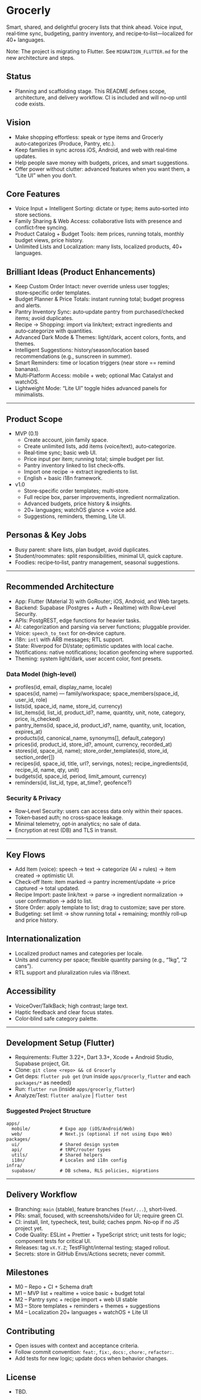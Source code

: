 # Grocerly

Smart, shared, and delightful grocery lists that think ahead. Voice input, real‑time sync, budgeting, pantry inventory, and recipe‑to‑list—localized for 40+ languages.

Note: The project is migrating to Flutter. See `MIGRATION_FLUTTER.md` for the new architecture and steps.

## Status
- Planning and scaffolding stage. This README defines scope, architecture, and delivery workflow. CI is included and will no‑op until code exists.

## Vision
- Make shopping effortless: speak or type items and Grocerly auto‑categorizes (Produce, Pantry, etc.).
- Keep families in sync across iOS, Android, and web with real‑time updates.
- Help people save money with budgets, prices, and smart suggestions.
- Offer power without clutter: advanced features when you want them, a “Lite UI” when you don’t.

## Core Features
- Voice Input + Intelligent Sorting: dictate or type; items auto‑sorted into store sections.
- Family Sharing & Web Access: collaborative lists with presence and conflict‑free syncing.
- Product Catalog + Budget Tools: item prices, running totals, monthly budget views, price history.
- Unlimited Lists and Localization: many lists, localized products, 40+ languages.

## Brilliant Ideas (Product Enhancements)
- Keep Custom Order Intact: never override unless user toggles; store‑specific order templates.
- Budget Planner & Price Totals: instant running total; budget progress and alerts.
- Pantry Inventory Sync: auto‑update pantry from purchased/checked items; avoid duplicates.
- Recipe → Shopping: import via link/text; extract ingredients and auto‑categorize with quantities.
- Advanced Dark Mode & Themes: light/dark, accent colors, fonts, and themes.
- Intelligent Suggestions: history/season/location based recommendations (e.g., sunscreen in summer).
- Smart Reminders: time or location triggers (near store == remind bananas).
- Multi‑Platform Access: mobile + web; optional Mac Catalyst and watchOS.
- Lightweight Mode: “Lite UI” toggle hides advanced panels for minimalists.

---

## Product Scope
- MVP (0.1)
  - Create account, join family space.
  - Create unlimited lists, add items (voice/text), auto‑categorize.
  - Real‑time sync; basic web UI.
  - Price input per item; running total; simple budget per list.
  - Pantry inventory linked to list check‑offs.
  - Import one recipe → extract ingredients to list.
  - English + basic i18n framework.
- v1.0
  - Store‑specific order templates; multi‑store.
  - Full recipe box, parser improvements, ingredient normalization.
  - Advanced budgets, price history & insights.
  - 20+ languages; watchOS glance + voice add.
  - Suggestions, reminders, theming, Lite UI.

## Personas & Key Jobs
- Busy parent: share lists, plan budget, avoid duplicates.
- Student/roommates: split responsibilities, minimal UI, quick capture.
- Foodies: recipe‑to‑list, pantry management, seasonal suggestions.

---

## Recommended Architecture
- App: Flutter (Material 3) with GoRouter; iOS, Android, and Web targets.
- Backend: Supabase (Postgres + Auth + Realtime) with Row‑Level Security.
- APIs: PostgREST, edge functions for heavier tasks.
- AI: categorization and parsing via server functions; pluggable provider.
- Voice: `speech_to_text` for on‑device capture.
- i18n: `intl` with ARB messages; RTL support.
- State: Riverpod for DI/state; optimistic updates with local cache.
- Notifications: native notifications; location geofencing where supported.
- Theming: system light/dark, user accent color, font presets.

### Data Model (high‑level)
- profiles(id, email, display_name, locale)
- spaces(id, name) — family/workspace; space_members(space_id, user_id, role)
- lists(id, space_id, name, store_id, currency)
- list_items(id, list_id, product_id?, name, quantity, unit, note, category, price, is_checked)
- pantry_items(id, space_id, product_id?, name, quantity, unit, location, expires_at)
- products(id, canonical_name, synonyms[], default_category)
- prices(id, product_id, store_id?, amount, currency, recorded_at)
- stores(id, space_id, name); store_order_templates(id, store_id, section_order[])
- recipes(id, space_id, title, url?, servings, notes); recipe_ingredients(id, recipe_id, name, qty, unit)
- budgets(id, space_id, period, limit_amount, currency)
- reminders(id, list_id, type, at_time?, geofence?)

### Security & Privacy
- Row‑Level Security: users can access data only within their spaces.
- Token‑based auth; no cross‑space leakage.
- Minimal telemetry, opt‑in analytics; no sale of data.
- Encryption at rest (DB) and TLS in transit.

---

## Key Flows
- Add Item (voice): speech → text → categorize (AI + rules) → item created → optimistic UI.
- Check‑off Item: item marked → pantry increment/update → price captured → total updated.
- Recipe Import: paste link/text → parse → ingredient normalization → user confirmation → add to list.
- Store Order: apply template to list; drag to customize; save per store.
- Budgeting: set limit → show running total + remaining; monthly roll‑up and price history.

## Internationalization
- Localized product names and categories per locale.
- Units and currency per space; flexible quantity parsing (e.g., “1kg”, “2 cans”).
- RTL support and pluralization rules via i18next.

## Accessibility
- VoiceOver/TalkBack; high contrast; large text.
- Haptic feedback and clear focus states.
- Color‑blind safe category palette.

---

## Development Setup (Flutter)
- Requirements: Flutter 3.22+, Dart 3.3+, Xcode + Android Studio, Supabase project, Git.
- Clone: `git clone <repo> && cd Grocerly`
- Get deps: `flutter pub get` (run inside `apps/grocerly_flutter` and each `packages/*` as needed)
- Run: `flutter run` (inside `apps/grocerly_flutter`)
- Analyze/Test: `flutter analyze` | `flutter test`

### Suggested Project Structure
```
apps/
  mobile/           # Expo app (iOS/Android/Web)
  web/              # Next.js (optional if not using Expo Web)
packages/
  ui/               # Shared design system
  api/              # tRPC/router types
  utils/            # Shared helpers
  i18n/             # Locales and i18n config
infra/
  supabase/         # DB schema, RLS policies, migrations
```

---

## Delivery Workflow
- Branching: `main` (stable), feature branches (`feat/...`), short‑lived.
- PRs: small, focused, with screenshots/video for UI; require green CI.
- CI: install, lint, typecheck, test, build; caches pnpm. No‑op if no JS project yet.
- Code Quality: ESLint + Prettier + TypeScript strict; unit tests for logic; component tests for critical UI.
- Releases: tag `vX.Y.Z`; TestFlight/internal testing; staged rollout.
- Secrets: store in GitHub Envs/Actions secrets; never commit.

## Milestones
- M0 – Repo + CI + Schema draft
- M1 – MVP list + realtime + voice basic + budget total
- M2 – Pantry sync + recipe import + web UI stable
- M3 – Store templates + reminders + themes + suggestions
- M4 – Localization 20+ languages + watchOS + Lite UI

## Contributing
- Open issues with context and acceptance criteria.
- Follow commit convention: `feat:`, `fix:`, `docs:`, `chore:`, `refactor:`.
- Add tests for new logic; update docs when behavior changes.

## License
- TBD.
